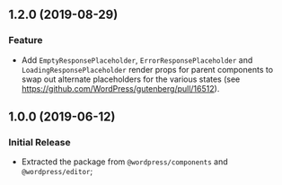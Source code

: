 ## 1.2.0 (2019-08-29)

### Feature
- Add `EmptyResponsePlaceholder`, `ErrorResponsePlaceholder` and `LoadingResponsePlaceholder` render props for parent components to swap out alternate placeholders for the various states (see https://github.com/WordPress/gutenberg/pull/16512).

## 1.0.0 (2019-06-12)

### Initial Release

- Extracted the package from `@wordpress/components` and `@wordpress/editor`;

